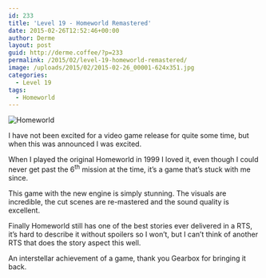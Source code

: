 ```yaml
---
id: 233
title: 'Level 19 - Homeworld Remastered'
date: 2015-02-26T12:52:46+00:00
author: Derme
layout: post
guid: http://derme.coffee/?p=233
permalink: /2015/02/level-19-homeworld-remastered/
image: /uploads/2015/02/2015-02-26_00001-624x351.jpg
categories:
  - Level 19
tags:
  - Homeworld
---
```

![Homeworld](/uploads/2015/02/2015-02-26_00001-624x351.jpg)

I have not been excited for a video game release for quite some time, but when this was announced I was excited.

When I played the original Homeworld in 1999 I loved it, even though I could never get past the 6<sup>th</sup> mission at the time, it’s a game that’s stuck with me since.

This game with the new engine is simply stunning. The visuals are incredible, the cut scenes are re-mastered and the sound quality is excellent.

Finally Homeworld still has one of the best stories ever delivered in a RTS, it’s hard to describe it without spoilers so I won’t, but I can’t think of another RTS that does the story aspect this well.

An interstellar achievement of a game, thank you Gearbox for bringing it back.